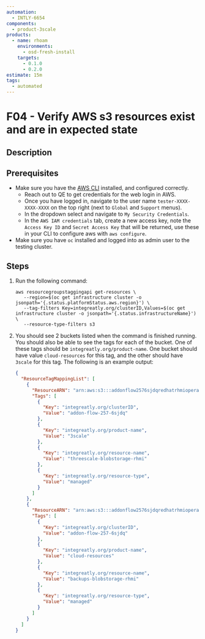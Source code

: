 ```yaml
---
automation:
  - INTLY-6654
components:
  - product-3scale
products:
  - name: rhoam
    environments:
      - osd-fresh-install
    targets:
      - 0.1.0
      - 0.2.0
estimate: 15m
tags:
  - automated
---
```


# F04 - Verify AWS s3 resources exist and are in expected state

## Description

## Prerequisites

- Make sure you have the [AWS CLI](https://aws.amazon.com/cli/) installed, and configured correctly.
  - Reach out to QE to get credentials for the web login in AWS.
  - Once you have logged in, navigate to the user name `tester-XXXX-XXXX-XXXX` on the top right (next to `Global` and `Support` menus).
  - In the dropdown select and navigate to `My Security Credentials`.
  - In the `AWS IAM credentials` tab, create a new access key, note the `Access Key ID` and `Secret Access Key` that will be returned, use these in your CLI to configure aws with `aws configure`.
- Make sure you have `oc` installed and logged into as admin user to the testing cluster.

## Steps

1. Run the following command:
   ```
   aws resourcegroupstaggingapi get-resources \
      --region=$(oc get infrastructure cluster -o jsonpath='{.status.platformStatus.aws.region}') \
      --tag-filters Key=integreatly.org/clusterID,Values=$(oc get infrastructure cluster -o jsonpath='{.status.infrastructureName}') \
      --resource-type-filters s3
   ```
2. You should see 2 buckets listed when the command is finished running. You should also be able to see the tags for each of the bucket. One of these tags should be `integreatly.org/product-name`. One bucket should have value `cloud-resources` for this tag, and the other should have `3scale` for this tag. The following is an example output:

   ```json
   {
     "ResourceTagMappingList": [
       {
         "ResourceARN": "arn:aws:s3:::addonflow2576sjdqredhatrhmioperator-ptkh",
         "Tags": [
           {
             "Key": "integreatly.org/clusterID",
             "Value": "addon-flow-257-6sjdq"
           },
           {
             "Key": "integreatly.org/product-name",
             "Value": "3scale"
           },
           {
             "Key": "integreatly.org/resource-name",
             "Value": "threescale-blobstorage-rhmi"
           },
           {
             "Key": "integreatly.org/resource-type",
             "Value": "managed"
           }
         ]
       },
       {
         "ResourceARN": "arn:aws:s3:::addonflow2576sjdqredhatrhmioperator-hy2s",
         "Tags": [
           {
             "Key": "integreatly.org/clusterID",
             "Value": "addon-flow-257-6sjdq"
           },
           {
             "Key": "integreatly.org/product-name",
             "Value": "cloud-resources"
           },
           {
             "Key": "integreatly.org/resource-name",
             "Value": "backups-blobstorage-rhmi"
           },
           {
             "Key": "integreatly.org/resource-type",
             "Value": "managed"
           }
         ]
       }
     ]
   }
   ```
